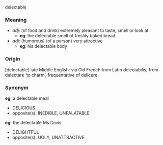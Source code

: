 delectable
### Meaning
+ _adj_: (of food and drink) extremely pleasant to taste, smell or look at
	+ __eg__: the delectable smell of freshly baked bread
+ _adj_: (humorous) (of a person) very attractive
	+ __eg__: his delectable body

### Origin

[delectable] late Middle English: via Old French from Latin delectabilis, from delectare ‘to charm’, frequentative of delicere.

### Synonym

__eg__: a delectable meal

+ DELICIOUS
+ opposite(s): INEDIBLE, UNPALATABLE

__eg__: the delectable Ms Davis

+ DELIGHTFUL
+ opposite(s): UGLY, UNATTRACTIVE


